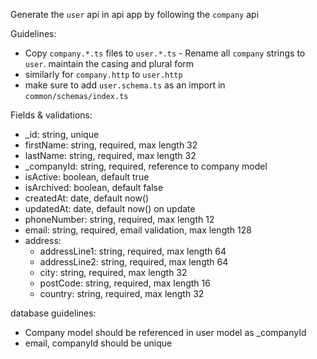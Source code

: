 Generate the `user` api in api app by following the `company` api

Guidelines:

- Copy `company.*.ts` files to `user.*.ts` - Rename all `company` strings to `user`. maintain the casing and plural form
- similarly for `company.http` to `user.http`
- make sure to add `user.schema.ts` as an import in `common/schemas/index.ts`

Fields & validations:

- \_id: string, unique
- firstName: string, required, max length 32
- lastName: string, required, max length 32
- \_companyId: string, required, reference to company model
- isActive: boolean, default true
- isArchived: boolean, default false
- createdAt: date, default now()
- updatedAt: date, default now() on update
- phoneNumber: string, required, max length 12
- email: string, required, email validation, max length 128
- address:
  - addressLine1: string, required, max length 64
  - addressLine2: string, required, max length 64
  - city: string, required, max length 32
  - postCode: string, required, max length 16
  - country: string, required, max length 32

database guidelines:

- Company model should be referenced in user model as \_companyId
- email, companyId should be unique
